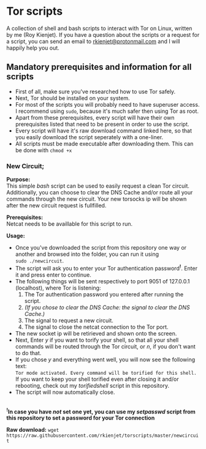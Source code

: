 # Tor scripts
A collection of shell and bash scripts to interact with Tor on Linux, written by me (Roy Kienjet).
If you have a question about the scripts or a request for a script, you can send an email to rkienjet@protonmail.com and I will happily help you out.

## Mandatory prerequisites and information for all scripts
- First of all, make sure you've researched how to use Tor safely.
- Next, Tor should be installed on your system.
- For most of the scripts you will probably need to have superuser access. I recommend using `sudo`, because it's much safer then using Tor as root.
- Apart from these prerequisites, every script will have their own prerequisites listed that need to be present in order to use the script.
- Every script will have it's raw download command linked here, so that you easily download the script seperately with a one-liner.
- All scripts must be made executable after downloading them. This can be done with `chmod +x`

### New Circuit;

**Purpose:**<br>
This simple _bash_ script can be used to easily request a clean Tor circuit. Additionally, you can choose to clear the DNS Cache and/or route all your commands through the new circuit. Your new torsocks ip will be shown after the new circuit request is fullfilled.

**Prerequisites:**<br>
Netcat needs to be availlable for this script to run.

**Usage:**
- Once you've downloaded the script from this repository one way or another and browsed into the folder, you can run it using<br>```sudo ./newcircuit```.
- The script will ask you to enter your Tor authentication password<sup>**!**</sup>. Enter it and press enter to continue.
- The following things will be sent respectively to port 9051 of 127.0.0.1 (localhost), where Tor is listening: 
  1. The Tor authentication password you entered after running the script.
  2. _(If you chose to clear the DNS Cache: the signal to clear the DNS Cache.)_
  3. The signal to request a new circuit.
  4. The signal to close the netcat connection to the Tor port.
- The new socket ip will be retirieved and shown onto the screen.
- Next, Enter _y_ if you want to torify your shell, so that all your shell commands will be routed through the Tor circuit, or _n_, if you don't want to do that.
- If you chose _y_ and everything went well, you will now see the following text:<br>
```Tor mode activated. Every command will be torified for this shell.```<br>
If you want to keep your shell torified even after closing it and/or rebooting, check out my _torifiedshell_ script in this repository.
- The script will now automatically close.<br>

<br><sup>**!**</sup>**In case you have _not_ set one yet, you can use my *setpasswd* script from this repository to set a password for your Tor connection**

**Raw download:**
```wget https://raw.githubusercontent.com/rkienjet/torscripts/master/newcircuit```
